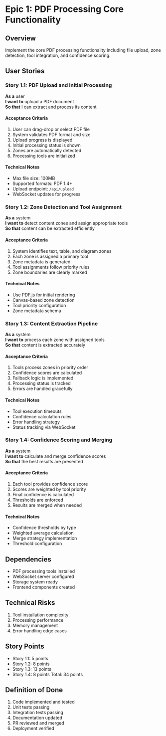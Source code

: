 # Epic 1: PDF Processing Core Functionality

## Overview
Implement the core PDF processing functionality including file upload, zone detection, tool integration, and confidence scoring.

## User Stories

### Story 1.1: PDF Upload and Initial Processing
**As a** user  
**I want to** upload a PDF document  
**So that** I can extract and process its content

#### Acceptance Criteria
1. User can drag-drop or select PDF file
2. System validates PDF format and size
3. Upload progress is displayed
4. Initial processing status is shown
5. Zones are automatically detected
6. Processing tools are initialized

#### Technical Notes
- Max file size: 100MB
- Supported formats: PDF 1.4+
- Upload endpoint: `/api/upload`
- WebSocket updates for progress

### Story 1.2: Zone Detection and Tool Assignment
**As a** system  
**I want to** detect content zones and assign appropriate tools  
**So that** content can be extracted efficiently

#### Acceptance Criteria
1. System identifies text, table, and diagram zones
2. Each zone is assigned a primary tool
3. Zone metadata is generated
4. Tool assignments follow priority rules
5. Zone boundaries are clearly marked

#### Technical Notes
- Use PDF.js for initial rendering
- Canvas-based zone detection
- Tool priority configuration
- Zone metadata schema

### Story 1.3: Content Extraction Pipeline
**As a** system  
**I want to** process each zone with assigned tools  
**So that** content is extracted accurately

#### Acceptance Criteria
1. Tools process zones in priority order
2. Confidence scores are calculated
3. Fallback logic is implemented
4. Processing status is tracked
5. Errors are handled gracefully

#### Technical Notes
- Tool execution timeouts
- Confidence calculation rules
- Error handling strategy
- Status tracking via WebSocket

### Story 1.4: Confidence Scoring and Merging
**As a** system  
**I want to** calculate and merge confidence scores  
**So that** the best results are presented

#### Acceptance Criteria
1. Each tool provides confidence score
2. Scores are weighted by tool priority
3. Final confidence is calculated
4. Thresholds are enforced
5. Results are merged when needed

#### Technical Notes
- Confidence thresholds by type
- Weighted average calculation
- Merge strategy implementation
- Threshold configuration

## Dependencies
- PDF processing tools installed
- WebSocket server configured
- Storage system ready
- Frontend components created

## Technical Risks
1. Tool installation complexity
2. Processing performance
3. Memory management
4. Error handling edge cases

## Story Points
- Story 1.1: 5 points
- Story 1.2: 8 points
- Story 1.3: 13 points
- Story 1.4: 8 points
Total: 34 points

## Definition of Done
1. Code implemented and tested
2. Unit tests passing
3. Integration tests passing
4. Documentation updated
5. PR reviewed and merged
6. Deployment verified 